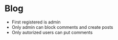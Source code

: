 # Blog
<ul>
<li>First registered is admin</li>
<li>Only admin can block comments and create posts</li>
<li>Only autorized users can put comments</li>
</ul>
